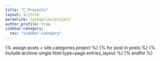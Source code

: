 ```yaml
---
title: "🚀 Projects"
layout: archive
permalink: categories/project
author_profile: true
sidebar-category:
  nav: "sidebar-category"
---
```



{% assign posts = site.categories.project %}
{% for post in posts %} {% include archive-single.html type=page.entries_layout %} {% endfor %}
